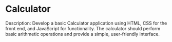 # Calculator
Description: Develop a basic Calculator application using HTML, CSS for the front end, and JavaScript for functionality. The calculator should perform basic arithmetic operations and provide a simple, user-friendly interface.
